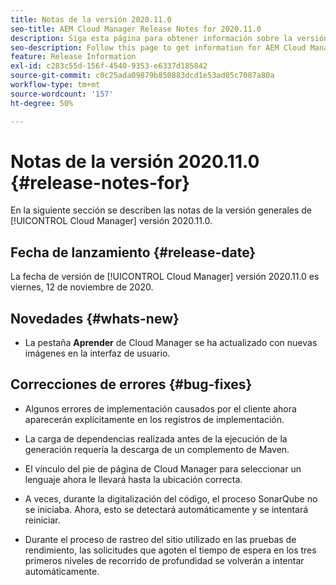 ```yaml
---
title: Notas de la versión 2020.11.0
seo-title: AEM Cloud Manager Release Notes for 2020.11.0
description: Siga esta página para obtener información sobre la versión 2020.11.0 de Cloud Manager
seo-description: Follow this page to get information for AEM Cloud Manager Release 2020.11.0
feature: Release Information
exl-id: c283c55d-156f-4540-9353-e6337d185842
source-git-commit: c0c25ada09879b850883dcd1e53ad05c7087a80a
workflow-type: tm+mt
source-wordcount: '157'
ht-degree: 50%

---
```


# Notas de la versión 2020.11.0 {#release-notes-for}

En la siguiente sección se describen las notas de la versión generales de [!UICONTROL Cloud Manager] versión 2020.11.0.

## Fecha de lanzamiento {#release-date}

La fecha de versión de [!UICONTROL Cloud Manager] versión 2020.11.0 es viernes, 12 de noviembre de 2020.

## Novedades {#whats-new}

* La pestaña **Aprender** de Cloud Manager se ha actualizado con nuevas imágenes en la interfaz de usuario.

## Correcciones de errores {#bug-fixes}

* Algunos errores de implementación causados por el cliente ahora aparecerán explícitamente en los registros de implementación.

* La carga de dependencias realizada antes de la ejecución de la generación requería la descarga de un complemento de Maven.

* El vínculo del pie de página de Cloud Manager para seleccionar un lenguaje ahora le llevará hasta la ubicación correcta.

* A veces, durante la digitalización del código, el proceso SonarQube no se iniciaba. Ahora, esto se detectará automáticamente y se intentará reiniciar.

* Durante el proceso de rastreo del sitio utilizado en las pruebas de rendimiento, las solicitudes que agoten el tiempo de espera en los tres primeros niveles de recorrido de profundidad se volverán a intentar automáticamente.
